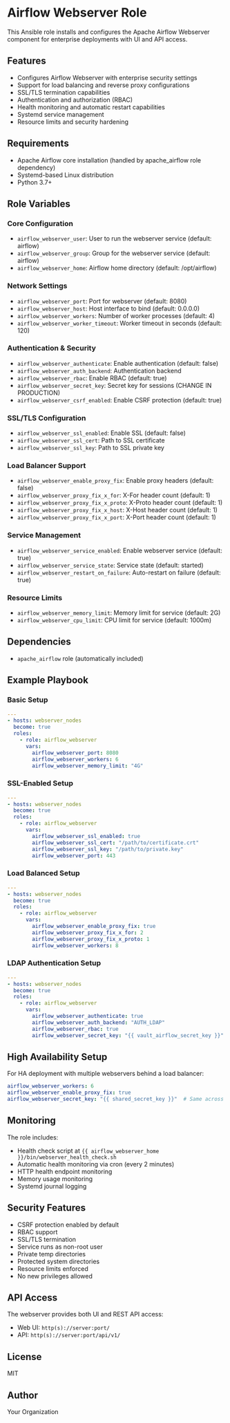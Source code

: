 # Airflow Webserver Role

This Ansible role installs and configures the Apache Airflow Webserver component for enterprise deployments with UI and API access.

## Features

- Configures Airflow Webserver with enterprise security settings
- Support for load balancing and reverse proxy configurations
- SSL/TLS termination capabilities
- Authentication and authorization (RBAC)
- Health monitoring and automatic restart capabilities
- Systemd service management
- Resource limits and security hardening

## Requirements

- Apache Airflow core installation (handled by apache_airflow role dependency)
- Systemd-based Linux distribution
- Python 3.7+

## Role Variables

### Core Configuration
- `airflow_webserver_user`: User to run the webserver service (default: airflow)
- `airflow_webserver_group`: Group for the webserver service (default: airflow)
- `airflow_webserver_home`: Airflow home directory (default: /opt/airflow)

### Network Settings
- `airflow_webserver_port`: Port for webserver (default: 8080)
- `airflow_webserver_host`: Host interface to bind (default: 0.0.0.0)
- `airflow_webserver_workers`: Number of worker processes (default: 4)
- `airflow_webserver_worker_timeout`: Worker timeout in seconds (default: 120)

### Authentication & Security
- `airflow_webserver_authenticate`: Enable authentication (default: false)
- `airflow_webserver_auth_backend`: Authentication backend
- `airflow_webserver_rbac`: Enable RBAC (default: true)
- `airflow_webserver_secret_key`: Secret key for sessions (CHANGE IN PRODUCTION)
- `airflow_webserver_csrf_enabled`: Enable CSRF protection (default: true)

### SSL/TLS Configuration
- `airflow_webserver_ssl_enabled`: Enable SSL (default: false)
- `airflow_webserver_ssl_cert`: Path to SSL certificate
- `airflow_webserver_ssl_key`: Path to SSL private key

### Load Balancer Support
- `airflow_webserver_enable_proxy_fix`: Enable proxy headers (default: false)
- `airflow_webserver_proxy_fix_x_for`: X-For header count (default: 1)
- `airflow_webserver_proxy_fix_x_proto`: X-Proto header count (default: 1)
- `airflow_webserver_proxy_fix_x_host`: X-Host header count (default: 1)
- `airflow_webserver_proxy_fix_x_port`: X-Port header count (default: 1)

### Service Management
- `airflow_webserver_service_enabled`: Enable webserver service (default: true)
- `airflow_webserver_service_state`: Service state (default: started)
- `airflow_webserver_restart_on_failure`: Auto-restart on failure (default: true)

### Resource Limits
- `airflow_webserver_memory_limit`: Memory limit for service (default: 2G)
- `airflow_webserver_cpu_limit`: CPU limit for service (default: 1000m)

## Dependencies

- `apache_airflow` role (automatically included)

## Example Playbook

### Basic Setup
```yaml
---
- hosts: webserver_nodes
  become: true
  roles:
    - role: airflow_webserver
      vars:
        airflow_webserver_port: 8080
        airflow_webserver_workers: 6
        airflow_webserver_memory_limit: "4G"
```

### SSL-Enabled Setup
```yaml
---
- hosts: webserver_nodes
  become: true
  roles:
    - role: airflow_webserver
      vars:
        airflow_webserver_ssl_enabled: true
        airflow_webserver_ssl_cert: "/path/to/certificate.crt"
        airflow_webserver_ssl_key: "/path/to/private.key"
        airflow_webserver_port: 443
```

### Load Balanced Setup
```yaml
---
- hosts: webserver_nodes
  become: true
  roles:
    - role: airflow_webserver
      vars:
        airflow_webserver_enable_proxy_fix: true
        airflow_webserver_proxy_fix_x_for: 2
        airflow_webserver_proxy_fix_x_proto: 1
        airflow_webserver_workers: 8
```

### LDAP Authentication Setup
```yaml
---
- hosts: webserver_nodes
  become: true
  roles:
    - role: airflow_webserver
      vars:
        airflow_webserver_authenticate: true
        airflow_webserver_auth_backend: "AUTH_LDAP"
        airflow_webserver_rbac: true
        airflow_webserver_secret_key: "{{ vault_airflow_secret_key }}"
```

## High Availability Setup

For HA deployment with multiple webservers behind a load balancer:

```yaml
airflow_webserver_workers: 6
airflow_webserver_enable_proxy_fix: true
airflow_webserver_secret_key: "{{ shared_secret_key }}"  # Same across all instances
```

## Monitoring

The role includes:
- Health check script at `{{ airflow_webserver_home }}/bin/webserver_health_check.sh`
- Automatic health monitoring via cron (every 2 minutes)
- HTTP health endpoint monitoring
- Memory usage monitoring
- Systemd journal logging

## Security Features

- CSRF protection enabled by default
- RBAC support
- SSL/TLS termination
- Service runs as non-root user
- Private temp directories
- Protected system directories
- Resource limits enforced
- No new privileges allowed

## API Access

The webserver provides both UI and REST API access:
- Web UI: `http(s)://server:port/`
- API: `http(s)://server:port/api/v1/`

## License

MIT

## Author

Your Organization
